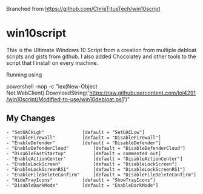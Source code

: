 Branched from https://github.com/ChrisTitusTech/win10script

# win10script
This is the Ultimate Windows 10 Script from a creation from multiple debloat scripts and gists from github. I also added Chocolatey and other tools to the script that I install on every machine.

Running using

powershell -nop -c "iex(New-Object Net.WebClient).DownloadString('https://raw.githubusercontent.com/lol4291/win10script/Modified-to-use/win10debloat.ps1')"

## My Changes

```
- "SetUACHigh"				[default = "SetUACLow"]
- "EnableFirewall"			[default = "DisableFirewall"]
- "EnableDefender"			[default = "DisableDefender"]
- "EnableDefenderCloud"			[default = "DisableDefenderCloud"]
- "DisableFastStartup"			[default = commented out]
- "EnableActionCenter"			[default = "DisableActionCenter"]
- "EnableLockScreen"			[default = "DisableLockScreen"]
- "EnableLockScreenRS1"			[default = "DisableLockScreenRS1"]
- "EnableFileDeleteConfirm"		[default = "DisableFileDeleteConfirm"]
- "HideTrayIcons"			[default = "ShowTrayIcons"]
- "DisableDarkMode"			[default = "EnableDarkMode"]

```
